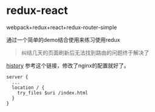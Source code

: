 # redux-react

webpack+redux+react+redux-router-simple

通过一个简单的demo结合使用来练习使用redux

> 纠结几天的页面刷新后无法找到路由的问题终于解决了

[history](http://react-guide.github.io/react-router-cn/docs/guides/basics/Histories.html) 参考这个链接，修改了nginx的配置就好了。

```
server {
  ...
  location / {
    try_files $uri /index.html
  }
}
```


